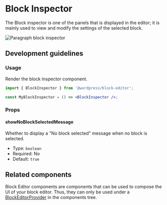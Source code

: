 # Block Inspector

The Block inspector is one of the panels that is displayed in the editor; it is mainly used to view and modify the settings of the selected block.

![Paragraph block inspector](https://make.wordpress.org/core/files/2020/08/paragraph-block-inspector.png)

## Development guidelines

### Usage

Render the block inspector component.

```jsx
import { BlockInspector } from '@wordpress/block-editor';

const MyBlockInspector = () => <BlockInspector />;
```

### Props

#### showNoBlockSelectedMessage

Whether to display a "No block selected" message when no block is selected.

-   Type: `boolean`
-   Required: No
-   Default: `true`

## Related components

Block Editor components are components that can be used to compose the UI of your block editor. Thus, they can only be used under a [BlockEditorProvider](https://github.com/WordPress/gutenberg/blob/HEAD/packages/block-editor/src/components/provider/README.md) in the components tree.
